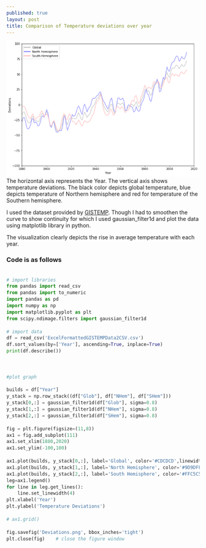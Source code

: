 ```yaml
---
published: true
layout: post
title: Comparison of Temperature deviations over year
---
```


![Comparison of Temperature deviations over year](https://raw.githubusercontent.com/pacificlion/pacificlion.github.io/master/images/temperatureDeviations.png "Comparison of Temperature deviations over year")
The horizontal axis represents the Year. The vertical axis shows temperature deviations. The  black color depicts global temperature, blue depicts temperature of Northern hemisphere and red for temperature of the Southern hemisphere. 

I used the dataset provided by [GISTEMP](http://data.giss.nasa.gov/gistemp/). Though I had to smoothen the curve to show continuity for which I used gaussian_filter1d and plot the data using matplotlib library in python.


The visualization clearly depicts the rise in average temperature with each year.

### Code is as follows

```python

# import libraries
from pandas import read_csv
from pandas import to_numeric
import pandas as pd
import numpy as np
import matplotlib.pyplot as plt
from scipy.ndimage.filters import gaussian_filter1d

# import data
df = read_csv('ExcelFormattedGISTEMPData2CSV.csv')
df.sort_values(by=['Year'], ascending=True, inplace=True)
print(df.describe())



#plot graph

builds = df["Year"]
y_stack = np.row_stack((df["Glob"], df["NHem"], df["SHem"])) 
y_stack[0,:] = gaussian_filter1d(df["Glob"], sigma=0.8)
y_stack[1,:] = gaussian_filter1d(df["NHem"], sigma=0.8)
y_stack[2,:] = gaussian_filter1d(df["SHem"], sigma=0.8)

fig = plt.figure(figsize=(11,8))
ax1 = fig.add_subplot(111)
ax1.set_xlim(1880,2020)
ax1.set_ylim(-100,100)

ax1.plot(builds, y_stack[0,:], label='Global', color='#CDCDCD',linewidth='2')
ax1.plot(builds, y_stack[1,:], label='North Hemisphere', color='#9D9DFF',linewidth='2')
ax1.plot(builds, y_stack[2,:], label='South Hemisphere', color='#FFC5C5',linewidth='2')
leg=ax1.legend()
for line in leg.get_lines():
    line.set_linewidth(4)
plt.xlabel('Year')
plt.ylabel('Temperature Deviations')

# ax1.grid()

fig.savefig('Deviations.png', bbox_inches='tight')
plt.close(fig)    # close the figure window
```


